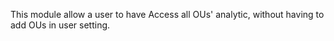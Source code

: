 This module allow a user to have Access all OUs' analytic, without
having to add OUs in user setting.
